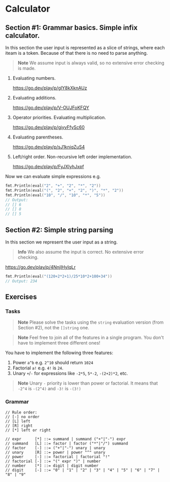 # Calculator

## Section #1: Grammar basics. Simple infix calculator.

In this section the user input is represented as a slice of strings, where each iteam is a token. Because of that there is no need to parse anything.

> **Note**
> We assume input is always valid, so no extensive error checking is made.

1. Evaluating numbers.

   https://go.dev/play/p/gIY8kXknAUz
   
2. Evaluating additions.

   https://go.dev/play/p/V-OUJFoKFQY

3. Operator priorities. Evaluating multiplication.

   https://go.dev/play/p/gjyvFfySc60

4. Evaluating parentheses.

   https://go.dev/play/p/sJ1kniqZuS4

5. Left/right order. Non-recursive left order implementation.

   https://go.dev/play/p/FyJXlyhJxpf

Now we can evaluate simple expressions e.g.

```go
fmt.Println(eval("2", "+", "2", "*", "2"))
fmt.Println(eval("(", "2", "+", "2", ")", "*", "2"))
fmt.Println(eval("10", "/", "10", "*", "5"))
// Output:
// [] 6
// [] 8
// [] 5
```

## Section #2: Simple string parsing

In this section we represent the user input as a string.

> **Info**
> We also assume the input is correct. No extensive error checking.

https://go.dev/play/p/4NnjIHyIqLr

```go
fmt.Println(eval("(120+2*2+1)/25*10*2+100+34"))
// Output: 234
```

## Exercises

### Tasks

> **Note**
> Please solve the tasks using the `string` evaluation version (from Section #2), not the `[]string` one.

> **Note**
> Feel free to join all of the features in a single program. You don't have to implement three different ones!

You have to implement the following three features:

1. Power `a^b` e.g. `2^10` should return `1024`
2. Factorial `a!` e.g. `4!` is `24`.
3. Unary `+`/`-` for expressions like `-2*5`, `5*-2`, `-(2+2)*2`, etc.

> **Note**
> Unary `-` priority is lower than power or factorial. It means that `-2^4` is `-(2^4)` and `-3!` is `-(3!)`

### Grammar

```
// Rule order:
// [-] no order
// [L] left
// [R] right
// [*] left or right

// expr      [*] ::= summand | summand ("+"|"-") expr
// summand   [L] ::= factor | factor ("*"|"/") summand
// factor    [-] ::= ("+"|"-") unary | unary
// unary     [R] ::= power | power "^" unary
// power     [-] ::= factorial | factorial "!"
// factorial [-] ::= "(" expr ")" | number
// number    [*] ::= digit | digit number
// digit     [-] ::= "0" | "1" | "2" | "3" | "4" | "5" | "6" | "7" | "8" | "9"
```
